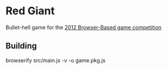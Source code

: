 # Red Giant

Bullet-hell game for the [2012 Browser-Based game competition](https://github.com/hughfdjackson/bbgcomp2)

## Building

browserify src/main.js -v -o game.pkg.js